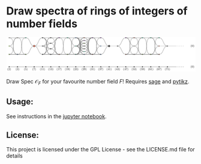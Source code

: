 # Draw spectra of rings of integers of number fields
<!-- say something about sage, and about what it is we are drawing -->
![pic](x7+41.svg "$x^7 + 41$")

Draw $\mathrm{Spec}\ \mathcal O_F$ for your favourite number field $F$! Requires [sage](https://www.sagemath.org/) and [pytikz](https://github.com/allefeld/pytikz). 
## Usage:
See instructions in the [jupyter notebook](Drawing%20spectra%20of%20number%20fields.ipynb).
## License:
This project is licensed under the GPL License - see the LICENSE.md file for details
